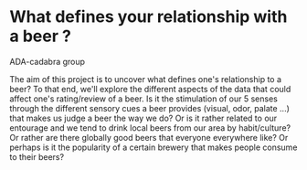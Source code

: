 # What defines your relationship with a beer ?
ADA-cadabra group

The aim of this project is to uncover what defines one's relationship to a beer? To that end, we'll explore the different aspects of the data that could affect one's rating/review of a beer. Is it the stimulation of our 5 senses through the different sensory cues a beer provides (visual, odor, palate ...) that makes us judge a beer the way we do? Or is it rather related to our entourage and we tend to drink local beers from our area by habit/culture? Or rather are there globally good beers that everyone everywhere like? Or perhaps is it the popularity of a certain brewery that makes people consume to their beers?
